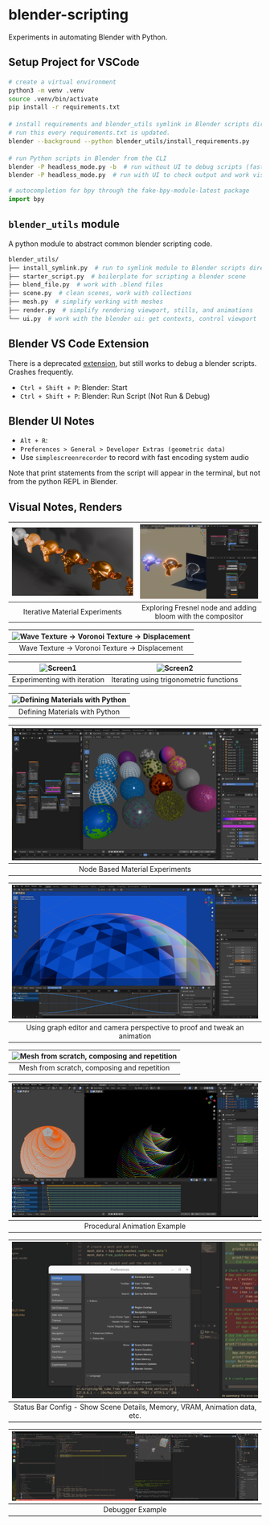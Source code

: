 # blender-scripting

Experiments in automating Blender with Python.

## Setup Project for VSCode

```bash
# create a virtual environment
python3 -m venv .venv
source .venv/bin/activate
pip install -r requirements.txt

# install requirements and blender_utils symlink in Blender scripts directory
# run this every requirements.txt is updated.
blender --background --python blender_utils/install_requirements.py

# run Python scripts in Blender from the CLI
blender -P headless_mode.py -b  # run without UI to debug scripts (fast)
blender -P headless_mode.py  # run with UI to check output and work visually
```

```py
# autocompletion for bpy through the fake-bpy-module-latest package
import bpy
```

## `blender_utils` module

A python module to abstract common blender scripting code.

```sh
blender_utils/
├── install_symlink.py  # run to symlink module to Blender scripts directory
├── starter_script.py  # boilerplate for scripting a blender scene
├── blend_file.py  # work with .blend files
├── scene.py  # clean scenes, work with collections
├── mesh.py  # simplify working with meshes
├── render.py  # simplify rendering viewport, stills, and animations
└── ui.py  # work with the blender ui: get contexts, control viewport
```

## Blender VS Code Extension

There is a deprecated [extension](https://marketplace.visualstudio.com/items/?itemName=JacquesLucke.blender-development), but still works to debug a blender scripts. Crashes frequently.

- `Ctrl + Shift + P`: Blender: Start
- `Ctrl + Shift + P`: Blender: Run Script (Not Run & Debug)

## Blender UI Notes

- `Alt + R`:
- `Preferences > General > Developer Extras (geometric data)`
- Use `simplescreenrecorder` to record with fast encoding system audio

Note that print statements from the script will appear in the terminal, but not from the python REPL in Blender.

## Visual Notes, Renders

| ![Iterative Material Experiments](./static/images/readme/iterative_material_exploration-BSDF.png) | ![Exploring Fresnel and adding bloom with the compositor](./static/images/readme/fresnel_node+bloom.png) |
| :-----------------------------------------------------------------------------------------------: | :------------------------------------------------------------------------------------------------------: |
|                                  Iterative Material Experiments                                   |                       Exploring Fresnel node and adding bloom with the compositor                        |

| ![Wave Texture -> Voronoi Texture -> Displacement](./static/images/readme/materal_wave-texture_voronoi_displacement.png) |
| :----------------------------------------------------------------------------------------------------------------------: |
|                                     Wave Texture -> Voronoi Texture -> Displacement                                      |

| ![Screen1](./static/images/readme/iteration.png) | ![Screen2](./static/images/readme/iteration2.png) |
| :----------------------------------------------: | :-----------------------------------------------: |
|           Experimenting with iteration           |      Iterating using trigonometric functions      |

| ![Defining Materials with Python](./static/images/readme/cycles_render@200.png) |
| :-----------------------------------------------------------------------------: |
|                         Defining Materials with Python                          |

| ![Node Based Material Experiments](./static/images/readme/node_mat_experiments.png) |
| :---------------------------------------------------------------------------------: |
|                           Node Based Material Experiments                           |

| ![Using graph editor and camera perspective to proof and tweak an animation](./static/images/readme/graph_editor.png) |
| :-------------------------------------------------------------------------------------------------------------------: |
|                       Using graph editor and camera perspective to proof and tweak an animation                       |

| ![Mesh from scratch, composing and repetition](./static/images/readme/cycles_render_hq.png) |
| :-----------------------------------------------------------------------------------------: |
|                         Mesh from scratch, composing and repetition                         |

| ![Procedural Animation Example](./static/images/readme/interface.png) |
| :-------------------------------------------------------------------: |
|                     Procedural Animation Example                      |

| ![Status Bar Config - Show Scene Details, Memory, VRAM, Animation data, etc.](./static/images/readme/status_bar_config.png) |
| :-------------------------------------------------------------------------------------------------------------------------: |
|                         Status Bar Config - Show Scene Details, Memory, VRAM, Animation data, etc.                          |

| ![Debugger Example](./static/images/readme/debugger.png) |
| :------------------------------------------------------: |
|                     Debugger Example                     |
